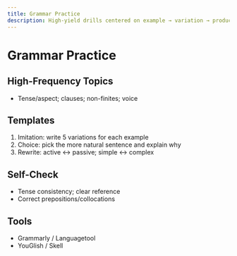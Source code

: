```yaml
---
title: Grammar Practice
description: High-yield drills centered on example → variation → production → feedback.
---
```


# Grammar Practice

## High-Frequency Topics

- Tense/aspect; clauses; non-finites; voice

## Templates

1. Imitation: write 5 variations for each example
2. Choice: pick the more natural sentence and explain why
3. Rewrite: active ↔ passive; simple ↔ complex

## Self-Check

- Tense consistency; clear reference
- Correct prepositions/collocations

## Tools

- Grammarly / Languagetool
- YouGlish / Skell


